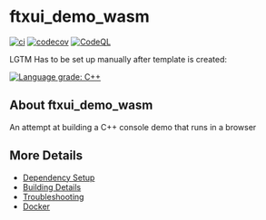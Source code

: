 # ftxui_demo_wasm

[![ci](https://github.com/ddalcino/ftxui_demo_wasm/actions/workflows/ci.yml/badge.svg)](https://github.com/ddalcino/ftxui_demo_wasm/actions/workflows/ci.yml)
[![codecov](https://codecov.io/gh/ddalcino/ftxui_demo_wasm/branch/main/graph/badge.svg)](https://codecov.io/gh/ddalcino/ftxui_demo_wasm)
[![CodeQL](https://github.com/ddalcino/ftxui_demo_wasm/actions/workflows/codeql-analysis.yml/badge.svg)](https://github.com/ddalcino/ftxui_demo_wasm/actions/workflows/codeql-analysis.yml)

LGTM Has to be set up manually after template is created:

[![Language grade: C++](https://img.shields.io/lgtm/grade/cpp/github/ddalcino/ftxui_demo_wasm)](https://lgtm.com/projects/g/ddalcino/ftxui_demo_wasm/context:cpp)

## About ftxui_demo_wasm
An attempt at building a C++ console demo that runs in a browser


## More Details

 * [Dependency Setup](README_dependencies.md)
 * [Building Details](README_building.md)
 * [Troubleshooting](README_troubleshooting.md)
 * [Docker](README_docker.md)
